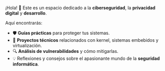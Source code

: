 ¡Hola! 👋 Este es un espacio dedicado a la **ciberseguridad**, la **privacidad digital** y  **desarrollo**.

Aquí encontrarás:  

- 🛡️ **Guías prácticas** para proteger tus sistemas.  
- 🧩 **Proyectos técnicos** relacionados con kernel, sistemas embebidos y virtualización.  
- 🔍 **Análisis de vulnerabilidades** y cómo mitigarlas.  
- 💡 Reflexiones y consejos sobre el apasionante mundo de la **seguridad informática**.  

